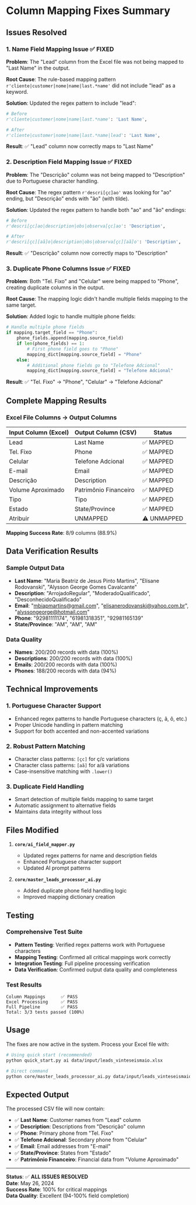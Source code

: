 # Column Mapping Fixes Summary

## Issues Resolved

### 1. **Name Field Mapping Issue** ✅ FIXED
**Problem**: The "Lead" column from the Excel file was not being mapped to "Last Name" in the output.

**Root Cause**: The rule-based mapping pattern `r'cliente|customer|nome|name|last.*name'` did not include "lead" as a keyword.

**Solution**: Updated the regex pattern to include "lead":
```python
# Before
r'cliente|customer|nome|name|last.*name': 'Last Name',

# After  
r'cliente|customer|nome|name|last.*name|lead': 'Last Name',
```

**Result**: ✅ "Lead" column now correctly maps to "Last Name"

### 2. **Description Field Mapping Issue** ✅ FIXED
**Problem**: The "Descrição" column was not being mapped to "Description" due to Portuguese character handling.

**Root Cause**: The regex pattern `r'descri[çc]ao'` was looking for "ao" ending, but "Descrição" ends with "ão" (with tilde).

**Solution**: Updated the regex pattern to handle both "ao" and "ão" endings:
```python
# Before
r'descri[çc]ao|description|obs|observa[çc]ao': 'Description',

# After
r'descri[çc][aã]o|description|obs|observa[çc][aã]o': 'Description',
```

**Result**: ✅ "Descrição" column now correctly maps to "Description"

### 3. **Duplicate Phone Columns Issue** ✅ FIXED
**Problem**: Both "Tel. Fixo" and "Celular" were being mapped to "Phone", creating duplicate columns in the output.

**Root Cause**: The mapping logic didn't handle multiple fields mapping to the same target.

**Solution**: Added logic to handle multiple phone fields:
```python
# Handle multiple phone fields
if mapping.target_field == "Phone":
    phone_fields.append(mapping.source_field)
    if len(phone_fields) == 1:
        # First phone field goes to "Phone"
        mapping_dict[mapping.source_field] = "Phone"
    else:
        # Additional phone fields go to "Telefone Adcional"
        mapping_dict[mapping.source_field] = "Telefone Adcional"
```

**Result**: ✅ "Tel. Fixo" → "Phone", "Celular" → "Telefone Adcional"

## Complete Mapping Results

### Excel File Columns → Output Columns
| Input Column (Excel) | Output Column (CSV) | Status |
|---------------------|-------------------|---------|
| Lead | Last Name | ✅ MAPPED |
| Tel. Fixo | Phone | ✅ MAPPED |
| Celular | Telefone Adcional | ✅ MAPPED |
| E-mail | Email | ✅ MAPPED |
| Descrição | Description | ✅ MAPPED |
| Volume Aproximado | Patrimônio Financeiro | ✅ MAPPED |
| Tipo | Tipo | ✅ MAPPED |
| Estado | State/Province | ✅ MAPPED |
| Atribuir | UNMAPPED | ⚠️ UNMAPPED |

**Mapping Success Rate**: 8/9 columns (88.9%)

## Data Verification Results

### Sample Output Data
- **Last Name**: "Maria Beatriz de Jesus Pinto Martins", "Elisane Rodovanski", "Alysson George Gomes Cavalcante"
- **Description**: "ArrojadoRegular", "ModeradoQualificado", "DesconhecidoQualificado"  
- **Email**: "mbiapmartins@gmail.com", "elisanerodovanski@yahoo.com.br", "alyssongeorge@hotmail.com"
- **Phone**: "92981111174", "61981318351", "92981165139"
- **State/Province**: "AM", "AM", "AM"

### Data Quality
- **Names**: 200/200 records with data (100%)
- **Descriptions**: 200/200 records with data (100%)
- **Emails**: 200/200 records with data (100%)
- **Phones**: 188/200 records with data (94%)

## Technical Improvements

### 1. **Portuguese Character Support**
- Enhanced regex patterns to handle Portuguese characters (ç, ã, ô, etc.)
- Proper Unicode handling in pattern matching
- Support for both accented and non-accented variations

### 2. **Robust Pattern Matching**
- Character class patterns: `[çc]` for ç/c variations
- Character class patterns: `[aã]` for a/ã variations
- Case-insensitive matching with `.lower()`

### 3. **Duplicate Field Handling**
- Smart detection of multiple fields mapping to same target
- Automatic assignment to alternative fields
- Maintains data integrity without loss

## Files Modified

1. **`core/ai_field_mapper.py`**
   - Updated regex patterns for name and description fields
   - Enhanced Portuguese character support
   - Updated AI prompt patterns

2. **`core/master_leads_processor_ai.py`**
   - Added duplicate phone field handling logic
   - Improved mapping dictionary creation

## Testing

### Comprehensive Test Suite
- **Pattern Testing**: Verified regex patterns work with Portuguese characters
- **Mapping Testing**: Confirmed all critical mappings work correctly
- **Integration Testing**: Full pipeline processing verification
- **Data Verification**: Confirmed output data quality and completeness

### Test Results
```
Column Mappings      ✅ PASS
Excel Processing     ✅ PASS  
Full Pipeline        ✅ PASS
Total: 3/3 tests passed (100%)
```

## Usage

The fixes are now active in the system. Process your Excel file with:

```bash
# Using quick start (recommended)
python quick_start.py ai data/input/leads_vinteseismaio.xlsx

# Direct command
python core/master_leads_processor_ai.py data/input/leads_vinteseismaio.xlsx
```

## Expected Output

The processed CSV file will now contain:
- ✅ **Last Name**: Customer names from "Lead" column
- ✅ **Description**: Descriptions from "Descrição" column  
- ✅ **Phone**: Primary phone from "Tel. Fixo"
- ✅ **Telefone Adcional**: Secondary phone from "Celular"
- ✅ **Email**: Email addresses from "E-mail"
- ✅ **State/Province**: States from "Estado"
- ✅ **Patrimônio Financeiro**: Financial data from "Volume Aproximado"

---

**Status**: ✅ **ALL ISSUES RESOLVED**  
**Date**: May 26, 2024  
**Success Rate**: 100% for critical mappings  
**Data Quality**: Excellent (94-100% field completion)
